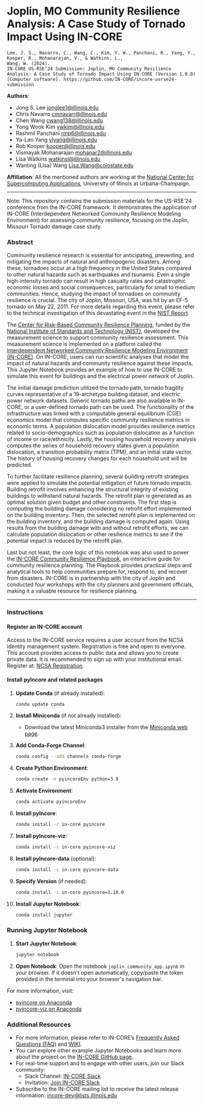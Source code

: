 # Joplin, MO Community Resilience Analysis: A Case Study of Tornado Impact Using IN-CORE

```
Lee, J. S., Navarro, C., Wang, C., Kim, Y. W., Panchani, R., Yang, Y., Kooper, R., Mohanarajan, V., & Watkins, L., 
Wang, W. (2024). 
IN-CORE US-RSE’24 Submission: Joplin, MO Community Resilience Analysis: A Case Study of Tornado Impact Using IN-CORE (Version 1.0.0) 
[Computer software]. https://github.com/IN-CORE/incore-usrse24-submission
```

**Authors**:

- Jong S. Lee <jonglee1@illinois.edu>
- Chris Navarro <cmnavarr@illinois.edu>
- Chen Wang <cwang138@illinois.edu>
- Yong Wook Kim <ywkim@illinois.edu>
- Rashmil Panchani <rmp6@illinois.edu>
- Ya-Lan Yang <ylyang@illinois.edu>
- Rob Kooper <kooper@illinois.edu>
- Vismayak Mohanarajan <mohanar2@illinois.edu>
- Lisa Watkins <watkinsl@illinois.edu>
- Wanting (Lisa) Wang <Lisa.Wang@colostate.edu>

**Affiliation**: All the mentioned authors are working at
the [National Center for Supercomputing Applications](https://www.ncsa.illinois.edu/),
University of Illinois at Urbana-Champaign.

---

Note: This repository contains the submission materials for the US-RSE’24 conference from the IN-CORE framework. It
demonstrates the application of IN-CORE (Interdependent Networked Community Resilience Modeling Environment) for
assessing community resilience, focusing on the Joplin, Missouri Tornado damage case study.

### Abstract

Community resilience research is essential for anticipating, preventing, and mitigating the impacts of natural and
anthropogenic disasters. Among these, tornadoes occur at a high frequency in the United States compared to other
natural hazards such as earthquakes and tsunamis. Even a single high-intensity tornado can result in high casualty
rates and catastrophic economic losses and social consequences, particularly for small to medium communities. Hence,
studying the impact of tornadoes on community resilience is crucial. The city of Joplin, Missouri, USA, was hit by an
EF-5 tornado on May 22, 2011. For more details regarding this event, please refer to the technical investigation of
this devastating event in the [NIST Report](https://nvlpubs.nist.gov/nistpubs/NCSTAR/NIST.NCSTAR.3.pdf).

The [Center for Risk-Based Community Resilience Planning](http://resilience.colostate.edu/), funded by
the [National Institute of Standards and Technology (NIST)](https://www.nist.gov/), developed the measurement science
to support community resilience assessment. This measurement science is implemented on a platform called
the [Interdependent Networked Community Resilience Modeling Environment (IN-CORE)](https://incore.ncsa.illinois.edu/).
On IN-CORE, users can run scientific analyses that model the impact of natural hazards and community resilience against
these impacts. This Jupyter Notebook provides an example of how to use IN-CORE to simulate this event for buildings and
the electrical power network of Joplin.

The initial damage prediction utilized the tornado path, tornado fragility curves representative of a 19-archetype
building dataset, and electric power network datasets. Generic tornado paths are also available in IN-CORE, or a
user-defined tornado path can be used. The functionality of the infrastructure was linked with a computable general
equilibrium (CGE) economics model that computes specific community resilience metrics in economic terms. A population
dislocation model provides resilience metrics related to socio-demographics such as population dislocation as a
function of income or race/ethnicity. Lastly, the housing household recovery analysis computes the series of household
recovery states given a population dislocation, a transition probability matrix (TPM), and an initial state vector. The
history of housing recovery changes for each household unit will be predicted.

To further facilitate resilience planning, several building retrofit strategies were applied to simulate the potential
mitigation of future tornado impacts. Building retrofit involves enhancing the structural integrity of existing
buildings to withstand natural hazards. The retrofit plan is generated as an optimal solution given budget and other
constraints. The first step is computing the building damage considering no retrofit effort implemented on the building
inventory. Then, the selected retrofit plan is implemented on the building inventory, and the building damage is
computed again. Using results from the building damage with and without retrofit efforts, we can calculate population
dislocation or other resilience metrics to see if the potential impact is reduced by the retrofit plan.

Last but not least, the core logic of this notebook was also used to power
the [IN-CORE Community Resilience Playbook](https://incore.ncsa.illinois.edu/playbook/joplin/), an interactive guide
for community resilience planning. The Playbook provides practical steps and analytical tools to help communities
prepare for, respond to, and recover from disasters. IN-CORE is in partnership with the city of Joplin and conducted
four workshops with the city planners and government officials, making it a valuable resource for resilience planning.

---


### Instructions

#### Register an IN-CORE account

Access to the IN-CORE service requires a user account from the NCSA identity management system. Registration is free
and open to everyone. This account provides access to public data and allows you to create private data. It is
recommended to sign up with your institutional email. Register
at: [NCSA Registration](https://identity.ncsa.illinois.edu/register/BSKC2UKQPU).

#### Install pyIncore and related packages

1. **Update Conda** (if already installed):
    ```sh
    conda update conda
    ```

2. **Install Miniconda** (if not already installed):
    - Download the latest Miniconda3 installer from the [Miniconda web page](https://docs.conda.io/en/latest/miniconda.html).

3. **Add Conda-Forge Channel**:
    ```sh
    conda config --add channels conda-forge
    ```

4. **Create Python Environment**:
    ```sh
    conda create -n pyincoreEnv python=3.9
    ```

5. **Activate Environment**:
    ```sh
    conda activate pyincoreEnv
    ```

6. **Install pyIncore**:
    ```sh
    conda install -c in-core pyincore
    ```

7. **Install pyIncore-viz**:
    ```sh
    conda install -c in-core pyincore-viz
    ```
   
8. **Install pyIncore-data** (optional):
    ```sh
    conda install -c in-core pyincore-data
    ```

9. **Specify Version** (if needed):
    ```sh
    conda install -c in-core pyincore=1.18.0
    ```

10. **Install Jupyter Notebook**:
    ```sh
    conda install jupyter
    ```

### Running Jupyter Notebook

1. **Start Jupyter Notebook**:
    ```sh
    jupyter notebook
    ```

2. **Open Notebook**:
Open the notebook `joplin_community_app.ipynb` in your browser. If it doesn't open automatically, copy/paste the token provided in the terminal into your browser's navigation bar.

For more information, visit:
- [pyincore on Anaconda](https://anaconda.org/IN-CORE/pyincore)
- [pyincore-viz on Anaconda](https://anaconda.org/IN-CORE/pyincore-viz)


### Additional Resources

- For more information, please refer to IN-CORE’s [Frequently Asked Questions (FAQ)](https://incore.ncsa.illinois.edu/faq) and [WIKI](https://incore.ncsa.illinois.edu/wiki).
- You can explore other example Jupyter Notebooks and learn more about the project on the [IN-CORE GitHub page](https://github.com/IN-CORE).
- For real-time support and to engage with other users, join our Slack community:
  - Slack Channel: [IN-CORE Slack](https://in-core.slack.com/)
  - Invitation: [Join IN-CORE Slack](https://join.slack.com/t/in-core/shared_invite/zt-25zffgnae-h0v8uGjpSli1YYp0Ypr68Q)
- Subscribe to the IN-CORE mailing list to receive the latest release information: <incore-dev@lists.illinois.edu>
